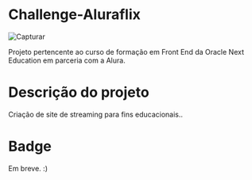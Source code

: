 # Challenge-Aluraflix
![Capturar](https://github.com/n4tsumi1/Challenge-Aluraflix/assets/72478111/8ac9af8b-2888-46b8-8b94-0e5a7bba7e59)

Projeto pertencente ao curso de formação em Front End da Oracle Next Education em parceria com a Alura.

# Descrição do projeto
Criação de site de streaming para fins educacionais..

# Badge 
Em breve. :)
